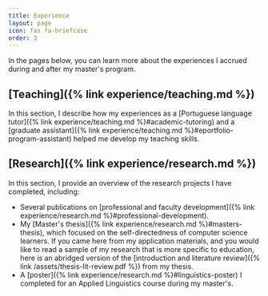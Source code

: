```yaml
---
title: Experience
layout: page
icon: fas fa-briefcase
order: 3
---
```

In the pages below, you can learn more about the experiences I accrued during and after my master's program. 



## [Teaching]({% link experience/teaching.md %})  
In this section, I describe how my experiences as a [Portuguese language tutor]({% link experience/teaching.md %}#academic-tutoring) and a [graduate assistant]({% link experience/teaching.md %}#eportfolio-program-assistant) helped me develop my teaching skills.

## [Research]({% link experience/research.md %}) 
In this section, I provide an overview of the research projects I have completed, including:
- Several publications on [professional and faculty development]({% link experience/research.md %}#professional-development).
- My [Master's thesis]({% link experience/research.md %}#masters-thesis), which focused on the self-directedness of computer science learners. If you came here from my application materials, and you would like to read a sample of my research that is more specific to education, here is an abridged version of the [introduction and literature review]({% link /assets/thesis-lit-review.pdf %}) from my thesis.
- A [poster]({% link experience/research.md %}#linguistics-poster) I completed for an Applied Linguistics course during my master's.
